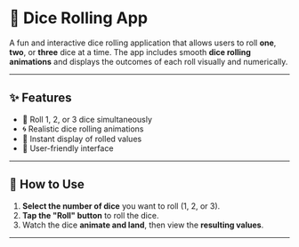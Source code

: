 # 🎲 Dice Rolling App

A fun and interactive dice rolling application that allows users to roll **one**, **two**, or **three** dice at a time. The app includes smooth **dice rolling animations** and displays the outcomes of each roll visually and numerically.

---

## ✨ Features

- 🎲 Roll 1, 2, or 3 dice simultaneously
- 🌀 Realistic dice rolling animations
- 🔢 Instant display of rolled values
- 🧩 User-friendly interface

---

## 🚀 How to Use

1. **Select the number of dice** you want to roll (1, 2, or 3).
2. **Tap the "Roll" button** to roll the dice.
3. Watch the dice **animate and land**, then view the **resulting values**.

---
